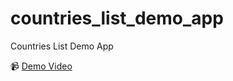 # countries_list_demo_app
Countries List Demo App

📹 [Demo Video](https://raw.githubusercontent.com/zbist/countries_list_demo_app/main/Screen_recording_20250410_144004.mp4)
